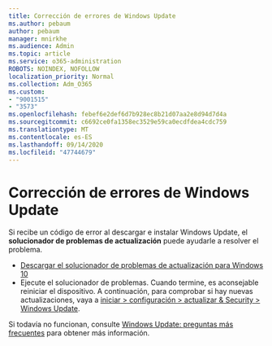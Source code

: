 ```yaml
---
title: Corrección de errores de Windows Update
ms.author: pebaum
author: pebaum
manager: mnirkhe
ms.audience: Admin
ms.topic: article
ms.service: o365-administration
ROBOTS: NOINDEX, NOFOLLOW
localization_priority: Normal
ms.collection: Adm_O365
ms.custom:
- "9001515"
- "3573"
ms.openlocfilehash: febef6e2def6d7b928ec8b21d07aa2e8d94d7d4a
ms.sourcegitcommit: c6692ce0fa1358ec3529e59ca0ecdfdea4cdc759
ms.translationtype: MT
ms.contentlocale: es-ES
ms.lasthandoff: 09/14/2020
ms.locfileid: "47744679"
---
```

# <a name="fix-windows-update-errors"></a>Corrección de errores de Windows Update

Si recibe un código de error al descargar e instalar Windows Update, el **solucionador de problemas de actualización** puede ayudarle a resolver el problema.

- [Descargar el solucionador de problemas de actualización para Windows 10](https://support.microsoft.com/help/4027322/windows-update-troubleshooter)
- Ejecute el solucionador de problemas. Cuando termine, es aconsejable reiniciar el dispositivo. A continuación, para comprobar si hay nuevas actualizaciones, vaya a [iniciar > configuración > actualizar & Security > Windows Update](ms-settings:windowsupdate).

Si todavía no funcionan, consulte [Windows Update: preguntas más frecuentes](https://support.microsoft.com/help/12373/windows-update-faq) para obtener más información.
